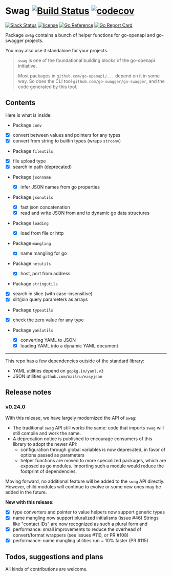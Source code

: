 # Swag [![Build Status](https://github.com/go-openapi/swag/actions/workflows/go-test.yml/badge.svg)](https://github.com/go-openapi/swag/actions?query=workflow%3A"go+test") [![codecov](https://codecov.io/gh/go-openapi/swag/branch/master/graph/badge.svg)](https://codecov.io/gh/go-openapi/swag)

[![Slack Status](https://slackin.goswagger.io/badge.svg)](https://slackin.goswagger.io)
[![license](https://img.shields.io/badge/license-Apache%20v2-orange.svg)](https://raw.githubusercontent.com/go-openapi/swag/master/LICENSE)
[![Go Reference](https://pkg.go.dev/badge/github.com/go-openapi/swag.svg)](https://pkg.go.dev/github.com/go-openapi/swag)
[![Go Report Card](https://goreportcard.com/badge/github.com/go-openapi/swag)](https://goreportcard.com/report/github.com/go-openapi/swag)

Package `swag` contains a bunch of helper functions for go-openapi and go-swagger projects.

You may also use it standalone for your projects.

> `swag` is one of the foundational building blocks of the go-openapi initiative.
>
> Most packages in `github.com/go-openapi/...` depend on it in some way.
> So does the CLI tool `github.com/go-swagger/go-swagger`,
> and the code generated by this tool.

## Contents

Here is what is inside:

*	Package `conv`

  * [x] convert between values and pointers for any types
  * [x] convert from string to builtin types (wraps `strconv`)

*	Package `fileutils`

  * [x] file upload type
  * [x] search in path (deprecated)
* Package `jsonname`

  * [x] infer JSON names from go properties

* Package `jsonutils`

  * [x] fast json concatenation
  * [x] read and write JSON from and to dynamic go data structures

* Package `loading`

  * [x] load from file or http

* Package `mangling`

  * [x] name mangling for go

* Package `netutils`

  * [x] host, port from address

*	Package `stringutils`

  * [x] search in slice (with case-insensitive)
  * [x] slit/join query parameters as arrays

*	Package `typeutils`

  * [x] check the zero value for any type

* Package `yamlutils`

  * [x] converting YAML to JSON
  * [x] loading YAML into a dynamic YAML document

---

This repo has a few dependencies outside of the standard library:

* YAML utilities depend on `gopkg.in/yaml.v3`
* JSON utilities `github.com/mailru/easyjson`

## Release notes

### v0.24.0

With this release, we have largely modernized the API of `swag`:
* The traditional `swag` API still works the same: code that imports `swag` will still
  compile and work the same.
* A deprecation notice is published to encourage consumers of this library to adopt
  the newer API:
  * configuration through global variables is now deprecated, in favor of options passed as parameters
  * helper functions are moved to more specialized packages, which are exposed as 
    go modules. Importing such a module would reduce the footprint of dependencies.

Moving forward, no additional feature will be added to the `swag` API directly.
However, child modules will continue to evolve or some new ones may be added in the future.

**New with this release**:

* [x] type converters and pointer to value helpers now support generic types
* [x] name mangling now support pluralized initialisms (issue #46)
  Strings like "contact IDs" are now recognized as such a plural form and
* [x] performance: small improvements to reduce the overhead of convert/format wrappers (see issues #110, or PR #108)
* [x] performance: name mangling utilities run ~ 10% faster (PR #115)

## Todos, suggestions and plans

All kinds of contributions are welcome.
